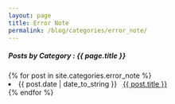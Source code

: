 ```yaml
---
layout: page
title: Error Note
permalink: /blog/categories/error_note/
---
```


<h5> Posts by Category : {{ page.title }} </h5>

<div class="card">
{% for post in site.categories.error_note %}
 <li class="category-posts"><span>{{ post.date | date_to_string }}</span> &nbsp; <a href="{{ post.url }}">{{ post.title }}</a></li>
{% endfor %}
</div>
